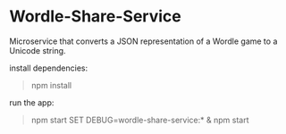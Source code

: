 # Wordle-Share-Service
Microservice that converts a JSON representation of a Wordle game to a Unicode string.

install dependencies:
> npm install

run the app:
> npm start
> SET DEBUG=wordle-share-service:* & npm start